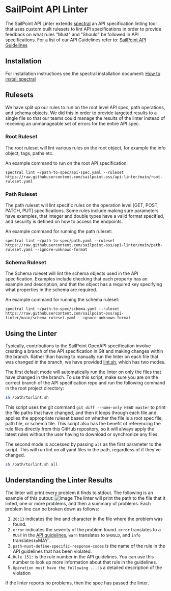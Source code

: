 # SailPoint API Linter

The SailPoint API Linter extends [spectral](https://meta.stoplight.io/docs/spectral/ZG9jOjYx-overview) an API specification linting tool that uses custom built rulesets to lint API specifications in order to provide feedback on what rules "Must" and "Should" be followed in API specifications. For a list of our API Guidelines refer to: [SailPoint API Guidelines](https://sailpoint-oss.github.io/sailpoint-api-guidelines/#table-of-contents)

## Installation
For installation instructions see the spectral installation document: [How to install spectral](https://meta.stoplight.io/docs/spectral/ZG9jOjYyMDc0Mw-installation)


## Rulesets

We have split up our rules to run on the root level API spec, path operations, and schema objects. We did this in order to provide targeted results to a single file so that our teams could manage the results of the linter instead of receiving an unmanageable set of errors for the entire API spec.

### Root Ruleset

The root ruleset will lint various rules on the root object, for example the info object, tags, paths etc.

An example command to run on the root API specification:

```
spectral lint ~/path-to-spec/api-spec.yaml --ruleset https://raw.githubusercontent.com/sailpoint-oss/api-linter/main/root-ruleset.yaml 
```

### Path Ruleset

The path ruleset will lint specific rules on the operation level [GET, POST, PATCH, PUT] specifications. Some rules include making sure parameters have examples, that integer and double types have a valid format specified, and security is defined on how to access the endpoints.

An example command for running the path ruleset:

```
spectral lint ~/path-to-spec/path.yaml --ruleset https://raw.githubusercontent.com/sailpoint-oss/api-linter/main/path-ruleset.yaml --ignore-unknown-format
```

### Schema Ruleset

The Schema ruleset will lint the schema objects used in the API specification. Examples include checking that each property has an example and description, and that the object has a required key specifying what properties in the schema are required.

An example command for running the schema ruleset:

```
spectral lint ~/path-to-spec/schema.yaml --ruleset https://raw.githubusercontent.com/sailpoint-oss/api-linter/main/schema-ruleset.yaml --ignore-unknown-format
```

## Using the Linter

Typically, contributions to the SailPoint OpenAPI specification involve creating a branch of the API specification in Git and making changes within the branch.  Rather than having to manually run the linter on each file that was changed in the branch, we have provided [lint.sh](./lint.sh), which has two modes. 

The first default mode will automatically run the linter on only the files that have changed in the branch.  To use this script, make sure you are on the correct branch of the API specification repo and run the following command in the root project directory:

```sh
sh /path/to/lint.sh
```

This script uses the git command `git diff --name-only HEAD master` to print the file paths that have changed, and then it loops through each file and applies the appropriate ruleset based on whether the file is a root spec file, path file, or schema file.  This script also has the benefit of referencing the rule files directly from this GitHub repository, so it will always apply the latest rules without the user having to download or synchronize any files.

The second mode is accessed by passing `all` as the first parameter to the script. This will run lint on all yaml files in the path, regardless of if they've changed.

```sh
sh /path/to/lint.sh all
```

## Understanding the Linter Results

The linter will print every problem it finds to stdout.  The following is an example of this output:
![image](https://user-images.githubusercontent.com/75683148/139263011-b9ef3881-6482-4c64-8b29-07a3aafab021.png)
The linter will print the path to the file that it linted, one or more problems, and then a summary of problems.  Each problem line can be broken down as follows:

1. `20:13` indicates the line and character in the file where the problem was found.
2. `error` indicates the severity of the problem found.  `error` translates to a `MUST` in the [API guidelines](https://sailpoint-oss.github.io/sailpoint-api-guidelines/), `warn` translates to `SHOULD`, and `info` translates` to `MAY`.
3. `path-must-define-specific-response-codes` is the name of the rule in the API guidelines that has been violated.
4. `Rule 151:` is the rule number in the API guidelines.  You can use this number to look up more information about that rule in the guidelines.
5. `Operation must have the following ...` is a detailed description of the violation

If the linter reports no problems, then the spec has passed the linter.


